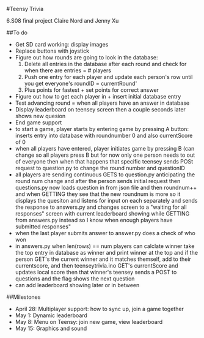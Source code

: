 #Teensy Trivia

6.S08 final project
Claire Nord and Jenny Xu

##To do
- Get SD card working: display images
- Replace buttons with joystick
- Figure out how rounds are going to look in the database: 
    1. Delete all entries in the database after each round and check for when there are entries = # players
    2. Push one entry for each player and update each person's row until you get everyone's roundID = currentRound'
    3. Plus points for fastest + set points for correct answer
- Figure out how to get each player in + insert initial database entry
- Test advancing round = when all players have an answer in database 
- Display leaderboard on teensey screen then a couple seconds later shows new quesion
- End game support
- to start a game, player starts by entering game by pressing A button: inserts entry into database with roundnumber 0 and also currentScore of 0
- when all players have entered, player initiates game by pressing B (can change so all players press B but for now only one person needs to out of everyone then when that happens that specific teensey sends POSt request to question.py to change the round number and questionID
- all players are sending continuous GETS to question.py anticipating the round num change and after the person sends initial request then questions.py now loads question in from json file and then roundnum++ and when GETTING they see that the new roundnum is more so it displays the quesiton and listens for input on each separately and sends the response to answers.py and changes screen to a "waiting for all responses" screen with current leaderboard showing while GETTING from answers.py instead so I know when enough players have submitted responses"
- when the last player submits answer to answer.py does a check of who won
- in answers.py when len(rows) == num players can calclate winner take the top entry in database as winner and print winner at the top and if the person GET's the current winner and it matches themself, add to their currentscore, and then teenseytrivia.ino GET's currentScore and updates local score then that winner's teensey sends a POST to questions and the flag shows the next question 
- can add leaderboard showing later or in between

##Milestones
- April 28: Multiplayer support: how to sync up, join a game together
- May 1: Dynamic leaderboard
- May 8: Menu on Teensy: join new game, view leaderboard
- May 15: Graphics and sound
